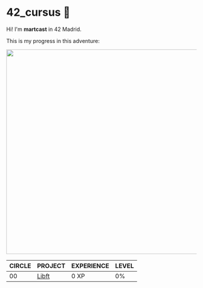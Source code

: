 # 42_cursus 🚀

Hi! I'm **martcast** in 42 Madrid.

This is my progress in this adventure:

<img width="540" src="https://user-images.githubusercontent.com/112553001/224488530-23e5b82c-74f7-4911-a379-d817a534695f.jpg">

| CIRCLE | PROJECT | EXPERIENCE | LEVEL | 
| -- | -- | -- | -- |
| 00 | [Libft](https://github.com/martscastrillo/Libft) | 0 XP | 0% |  
